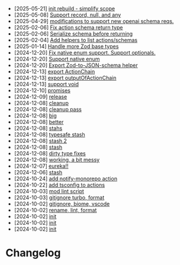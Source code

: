 - [2025-05-21] [init rebuild - simplify scope](https://github.com/RubricLab/actions/commit/c5e65a877a61a462e3aec3c7df18c2b959375c7a)
- [2025-05-08] [Support record, null, and any](https://github.com/RubricLab/actions/commit/ae1e7b19e0223247c5390fbce4554cd8f13842c4)
- [2025-04-29] [modifications to support new openai schema reqs.](https://github.com/RubricLab/actions/commit/5a3b29a5f30a2130503c594e53854cc203b20032)
- [2025-02-06] [Fix action schema return type](https://github.com/RubricLab/actions/commit/406304738d72c23746394050ea97b5d5f783cfd8)
- [2025-02-06] [Serialize schema before returning](https://github.com/RubricLab/actions/commit/ab0f5f7c6e84fba7450135e0c1e1ac398a246d98)
- [2025-02-04] [Add helpers to list actions/schemas](https://github.com/RubricLab/actions/commit/cee59819674a5b299ee63cfca761166e2cf6a62d)
- [2025-01-14] [Handle more Zod base types](https://github.com/RubricLab/actions/commit/8fb8a8ab74c120ee9c0c965c615b1edbf0f53821)
- [2024-12-20] [Fix native enum support. Support optionals.](https://github.com/RubricLab/actions/commit/5b25dd57dc80418d957efc1a00276e916af2d7b6)
- [2024-12-20] [Support native enum](https://github.com/RubricLab/actions/commit/2d48427e3e33bb32cafea71683cbcd4fb4bf8c4b)
- [2024-12-20] [Export Zod-to-JSON-schema helper](https://github.com/RubricLab/actions/commit/1dfb96c59e6bdc913eef07466be62dbc23889ab7)
- [2024-12-13] [export ActionChain](https://github.com/RubricLab/actions/commit/35b77458820be10b834bf26ba8d943bd41826007)
- [2024-12-13] [export outputOfActionChain](https://github.com/RubricLab/actions/commit/427d324a1b6b9c52def53e74802ab0c92ab1743a)
- [2024-12-13] [support void](https://github.com/RubricLab/actions/commit/6cff05708363927be83ccfa2f12ebab8d5b53d52)
- [2024-12-10] [promises](https://github.com/RubricLab/actions/commit/d882427190b23e807a98505c5135eb035133e15e)
- [2024-12-09] [release](https://github.com/RubricLab/actions/commit/8d20b1d36a8166ee043a20db7b82242b06a028cb)
- [2024-12-08] [cleanup](https://github.com/RubricLab/actions/commit/fee42337405868e24dd20a26c1bad661e77316f0)
- [2024-12-08] [cleanup pass](https://github.com/RubricLab/actions/commit/309e6fff5aba5f48833601228631b9f0fb490a6b)
- [2024-12-08] [big](https://github.com/RubricLab/actions/commit/981aef87bc01ad2a1ea1e67f193eb2c1e28a1d4a)
- [2024-12-08] [better](https://github.com/RubricLab/actions/commit/72348cfd63a6c630ff5743430a233ce0fd60d1f8)
- [2024-12-08] [stahs](https://github.com/RubricLab/actions/commit/66a96681ec58560d9ab51f0750a4f1b692c934df)
- [2024-12-08] [typesafe stash](https://github.com/RubricLab/actions/commit/a9a7301a433bd6eb94b22b68396364cc487fb198)
- [2024-12-08] [stash 2](https://github.com/RubricLab/actions/commit/5e68fe91f62eb3787d08bcab095d9d744803f87d)
- [2024-12-08] [stash](https://github.com/RubricLab/actions/commit/600c7fba1ae9c4c6482e563da33b36cfc19d2b88)
- [2024-12-08] [dirty type fixes](https://github.com/RubricLab/actions/commit/743b41256f1de3a134ea3bcbf0859692f2ac1320)
- [2024-12-08] [working, a bit messy](https://github.com/RubricLab/actions/commit/53c54305c5f164df8e0c8b98bde306ffef881405)
- [2024-12-07] [eureka!!](https://github.com/RubricLab/actions/commit/f080d1fbde2f16a08188766ff35dca951f4fc977)
- [2024-12-06] [stash](https://github.com/RubricLab/actions/commit/e880b74538f5f24b8311b3bdf120b1058c0c60d1)
- [2024-10-24] [add notify-monorepo action](https://github.com/RubricLab/actions/commit/6114893404f23d68deebfdd521d3aa2dd09617df)
- [2024-10-22] [add tsconfig to actions](https://github.com/RubricLab/actions/commit/ee614af0fd2366b6f20f5799d9baebd82e1d203c)
- [2024-10-03] [mod lint script](https://github.com/RubricLab/actions/commit/ac5fd2794fd2702d5c3b290e0ee0ce7aa3fb09eb)
- [2024-10-03] [gitignore turbo, format](https://github.com/RubricLab/actions/commit/d0f0154dbcd6adfcc3dd8c36f744c3b8241c8134)
- [2024-10-02] [gitignore, biome, vscode](https://github.com/RubricLab/actions/commit/9909ed3d80e070b2922b3d300edf9533ce271ee2)
- [2024-10-02] [rename, lint, format](https://github.com/RubricLab/actions/commit/daa1c23940d61887b572e951a70898cce5e0a7db)
- [2024-10-02] [init](https://github.com/RubricLab/actions/commit/8cac0caf408b8418820f1c1ab03ff4f3a0fd0f3a)
- [2024-10-02] [init](https://github.com/RubricLab/actions/commit/7d051dfcb6d43ae9daa9027d9f787ce0a259bed3)
- [2024-10-02] [init](https://github.com/RubricLab/actions/commit/a65e3ab1946b5ef01ff0ea3d8443720b6ddf079a)
# Changelog

